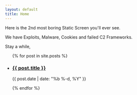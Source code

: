 ```yaml
---
layout: default
title: Home
---
```


<!-- 💬 Intro text -->
<div class="text-start px-3">
  <p>Here is the 2nd most boring Static Screen you'll ever see.</p>
  <p>We have Exploits, Malware, Cookies and failed C2 Frameworks.</p>
  <p>Stay a while,</p>
</div>

<!-- 📜 Show recent posts -->
<ul class="post-list">
  {% for post in site.posts %}
    <li>
      <h3>
        <a href="{{ post.url | relative_url }}">{{ post.title }}</a>
      </h3>
      <p class="post-meta">
        {{ post.date | date: "%b %-d, %Y" }}
      </p>
    </li>
  {% endfor %}
</ul>

